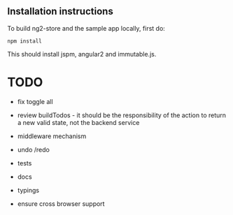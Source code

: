 
## Installation instructions

To build ng2-store and the sample app locally, first do:

    npm install
    
This should install jspm, angular2 and immutable.js.
 
 
# TODO

 - fix toggle all
 - review buildTodos - it should be the responsibility of the action to return a new valid state, not the backend service 
 - middleware mechanism
 - undo /redo 
 - tests
 
 - docs
 - typings
 - ensure cross browser support
 

